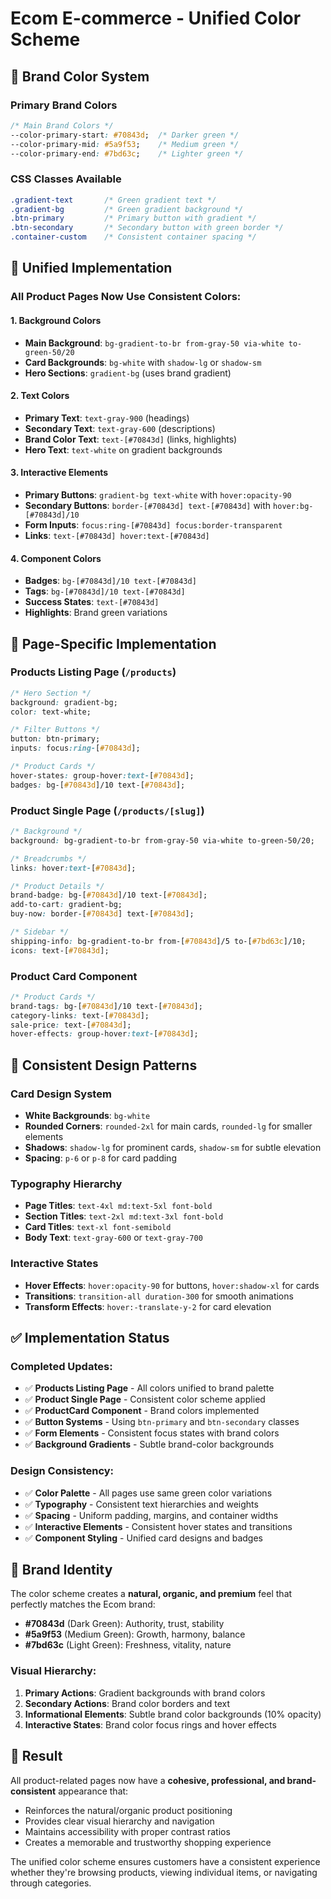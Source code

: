# Ecom E-commerce - Unified Color Scheme

## 🎨 Brand Color System

### **Primary Brand Colors**
```css
/* Main Brand Colors */
--color-primary-start: #70843d;  /* Darker green */
--color-primary-mid: #5a9f53;    /* Medium green */
--color-primary-end: #7bd63c;    /* Lighter green */
```

### **CSS Classes Available**
```css
.gradient-text       /* Green gradient text */
.gradient-bg         /* Green gradient background */
.btn-primary         /* Primary button with gradient */
.btn-secondary       /* Secondary button with green border */
.container-custom    /* Consistent container spacing */
```

## 🌟 Unified Implementation

### **All Product Pages Now Use Consistent Colors:**

#### **1. Background Colors**
- **Main Background**: `bg-gradient-to-br from-gray-50 via-white to-green-50/20`
- **Card Backgrounds**: `bg-white` with `shadow-lg` or `shadow-sm`
- **Hero Sections**: `gradient-bg` (uses brand gradient)

#### **2. Text Colors**
- **Primary Text**: `text-gray-900` (headings)
- **Secondary Text**: `text-gray-600` (descriptions)
- **Brand Color Text**: `text-[#70843d]` (links, highlights)
- **Hero Text**: `text-white` on gradient backgrounds

#### **3. Interactive Elements**
- **Primary Buttons**: `gradient-bg text-white` with `hover:opacity-90`
- **Secondary Buttons**: `border-[#70843d] text-[#70843d]` with `hover:bg-[#70843d]/10`
- **Form Inputs**: `focus:ring-[#70843d] focus:border-transparent`
- **Links**: `text-[#70843d] hover:text-[#70843d]`

#### **4. Component Colors**
- **Badges**: `bg-[#70843d]/10 text-[#70843d]`
- **Tags**: `bg-[#70843d]/10 text-[#70843d]`
- **Success States**: `text-[#70843d]`
- **Highlights**: Brand green variations

## 📱 Page-Specific Implementation

### **Products Listing Page (`/products`)**
```css
/* Hero Section */
background: gradient-bg;
color: text-white;

/* Filter Buttons */
button: btn-primary;
inputs: focus:ring-[#70843d];

/* Product Cards */
hover-states: group-hover:text-[#70843d];
badges: bg-[#70843d]/10 text-[#70843d];
```

### **Product Single Page (`/products/[slug]`)**
```css
/* Background */
background: bg-gradient-to-br from-gray-50 via-white to-green-50/20;

/* Breadcrumbs */
links: hover:text-[#70843d];

/* Product Details */
brand-badge: bg-[#70843d]/10 text-[#70843d];
add-to-cart: gradient-bg;
buy-now: border-[#70843d] text-[#70843d];

/* Sidebar */
shipping-info: bg-gradient-to-br from-[#70843d]/5 to-[#7bd63c]/10;
icons: text-[#70843d];
```

### **Product Card Component**
```css
/* Product Cards */
brand-tags: bg-[#70843d]/10 text-[#70843d];
category-links: text-[#70843d];
sale-price: text-[#70843d];
hover-effects: group-hover:text-[#70843d];
```

## 🔧 Consistent Design Patterns

### **Card Design System**
- **White Backgrounds**: `bg-white`
- **Rounded Corners**: `rounded-2xl` for main cards, `rounded-lg` for smaller elements
- **Shadows**: `shadow-lg` for prominent cards, `shadow-sm` for subtle elevation
- **Spacing**: `p-6` or `p-8` for card padding

### **Typography Hierarchy**
- **Page Titles**: `text-4xl md:text-5xl font-bold`
- **Section Titles**: `text-2xl md:text-3xl font-bold`
- **Card Titles**: `text-xl font-semibold`
- **Body Text**: `text-gray-600` or `text-gray-700`

### **Interactive States**
- **Hover Effects**: `hover:opacity-90` for buttons, `hover:shadow-xl` for cards
- **Transitions**: `transition-all duration-300` for smooth animations
- **Transform Effects**: `hover:-translate-y-2` for card elevation

## ✅ Implementation Status

### **Completed Updates:**
- ✅ **Products Listing Page** - All colors unified to brand palette
- ✅ **Product Single Page** - Consistent color scheme applied
- ✅ **ProductCard Component** - Brand colors implemented
- ✅ **Button Systems** - Using `btn-primary` and `btn-secondary` classes
- ✅ **Form Elements** - Consistent focus states with brand colors
- ✅ **Background Gradients** - Subtle brand-color backgrounds

### **Design Consistency:**
- ✅ **Color Palette** - All pages use same green color variations
- ✅ **Typography** - Consistent text hierarchies and weights
- ✅ **Spacing** - Uniform padding, margins, and container widths
- ✅ **Interactive Elements** - Consistent hover states and transitions
- ✅ **Component Styling** - Unified card designs and badges

## 🎯 Brand Identity

The color scheme creates a **natural, organic, and premium** feel that perfectly matches the Ecom brand:

- **#70843d** (Dark Green): Authority, trust, stability
- **#5a9f53** (Medium Green): Growth, harmony, balance  
- **#7bd63c** (Light Green): Freshness, vitality, nature

### **Visual Hierarchy:**
1. **Primary Actions**: Gradient backgrounds with brand colors
2. **Secondary Actions**: Brand color borders and text
3. **Informational Elements**: Subtle brand color backgrounds (10% opacity)
4. **Interactive States**: Brand color focus rings and hover effects

## 🚀 Result

All product-related pages now have a **cohesive, professional, and brand-consistent** appearance that:
- Reinforces the natural/organic product positioning
- Provides clear visual hierarchy and navigation
- Maintains accessibility with proper contrast ratios
- Creates a memorable and trustworthy shopping experience

The unified color scheme ensures customers have a consistent experience whether they're browsing products, viewing individual items, or navigating through categories.
